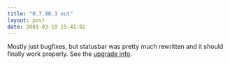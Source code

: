 ```yaml
---
title: "0.7.98.3 out"
layout: post
date: 2001-03-18 15:41:02
---
```

Mostly just bugfixes, but statusbar was pretty much rewritten and it
should finally work properly. See the [upgrade
info](/historical/upgrade/).

